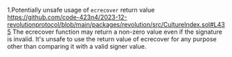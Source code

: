 1.Potentially unsafe usage of `ecrecover` return value
https://github.com/code-423n4/2023-12-revolutionprotocol/blob/main/packages/revolution/src/CultureIndex.sol#L435
The ecrecover function may return a non-zero value even if the signature is invalid. It's unsafe to use the return value of ecrecover for any purpose other than comparing it with a valid signer value.
